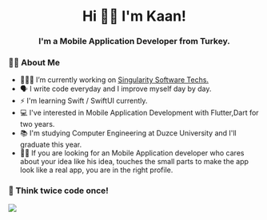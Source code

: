 <h1 align="center">Hi 👋🏻 I'm Kaan!</h1>
<h3 align="center">I'm a Mobile Application Developer from Turkey.</h3>
    
### 🧑🏻‍ About Me
- 👨🏻‍💻 I’m currently working on [Singularity Software Techs.](https://singularitysoftwaretech.com/en/singularity-software-tech/)
- 🗣 I write code everyday and I improve myself day by day.
- ⚡️ I'm learning Swift / SwiftUI currently.
- 💻 I've interested in Mobile Application Development with Flutter,Dart for two years.
- 📚 I'm studying Computer Engineering at Duzce University and I'll graduate this year.
- 🫵🏻 If you are looking for an Mobile Application developer who cares about your idea like his idea, touches the small parts to make the app look like a real app, you are in the right profile.

### 🫡 Think twice code once!
<img src="https://media2.giphy.com/media/iIqmM5tTjmpOB9mpbn/giphy.gif"/>
